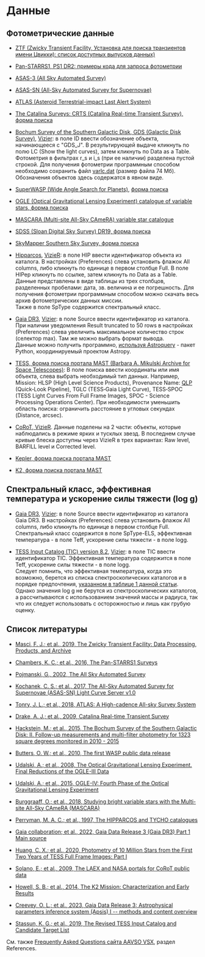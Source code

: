 # Данные

## Фотометрические данные

* [ZTF (Zwicky Transient Facility, Установка для поиска транзиентов имени Цвикки): список доступных выпусков данных)](https://irsa.ipac.caltech.edu/cgi-bin/Gator/nph-scan?projshort=ZTF)
* [Pan-STARRS1, PS1 DR2: примеры кода для запроса фотометрии](https://ps1images.stsci.edu/ps1_dr2_api.html)
* [ASAS-3 (All Sky Automated Survey)](https://www.astrouw.edu.pl/asas/?page=catalogues)
* [ASAS-SN (All-Sky Automated Survey for Supernovae)](https://asas-sn.osu.edu/)
* [ATLAS (Asteroid Terrestrial-impact Last Alert System)](https://fallingstar.com/)
* [The Catalina Surveys: CRTS (Catalina Real-time Transient Survey), форма поиска](http://nunuku.caltech.edu/cgi-bin/getcssconedb_priv.cgi)

* [Bochum Survey of the Southern Galactic Disk, GDS (Galactic Disk Survey)](https://vizier.cds.unistra.fr/viz-bin/VizieR?-source=J/AN/336/590),
  [Vizier](https://vizier.cds.unistra.fr/viz-bin/VizieR?-source=J/AN/336/590): в поле ID ввести обозначение объекта, начинающееся с "GDS_J". В результирующей выдаче кликнуть по полю LC (Show the light curves), затем кликнуть по Data as a Table. Фотометрия в фильтрах r_s и i_s (при ее наличии) разделена пустой строкой. Для получения фотометрии программным способом необходимо сохранить файл [varlc.dat](https://cdsarc.cds.unistra.fr/ftp/J/AN/336/590/varlc.dat.gz) (размер файла 74 Мб). Обозначения объектов здесь содержатся в явном виде.

* [SuperWASP (Wide Angle Search for Planets)](https://en.wikipedia.org/wiki/Wide_Angle_Search_for_Planets), [форма поиска](https://exoplanetarchive.ipac.caltech.edu/cgi-bin/TblSearch/nph-tblSearchInit?app=ExoTbls&config=superwasptimeseries)
* [OGLE (Optical Gravitational Lensing Experiment) catalogue of variable stars, форма поиска](https://ogledb.astrouw.edu.pl/~ogle/OCVS/catalog_query.php)
* [MASCARA (Multi-site All-Sky CAmeRA) variable star catalogue](https://home.strw.leidenuniv.nl/~burggraaff/MASCARA_variables/)
* [SDSS (Sloan Digital Sky Survey) DR19, форма поиска](https://skyserver.sdss.org/dr18/en/tools/search/radial.aspx)
* [SkyMapper Southern Sky Survey, форма поиска](https://skymapper.anu.edu.au/cone-search/)

* [Hipparcos](https://ui.adsabs.harvard.edu/abs/1997ESASP1200.....E),
  [VizieR](https://vizier.cds.unistra.fr/viz-bin/VizieR-3?-source=I/239/hip_main):
  в поле HIP ввести идентификатор объекта из каталога. В настройках (Preferences) слева установить флажок All columns, либо кликнуть по единице в первом столбце Full.
  В поле HIPep кликнуть по ссылке, затем кликнуть по Data as a Table. Данные представлены в виде таблицы из трех столбцов, разделенных пробелами: дата, зв. величина и ее погрешность. Для получения фотометрии программным способом можно скачать весь архив фотометрических данных миссии.  
  Также в поле SpType содержится спектральный класс.

* [Gaia DR3](https://ui.adsabs.harvard.edu/abs/2022yCat.1355....0G),
  [Vizier](https://vizier.cds.unistra.fr/viz-bin/VizieR-3?-source=I/355/epphot):
  в поле Source ввести идентификатор из каталога. При наличии уведомления Result truncated to 50 rows в настройках (Preferences) слева увеличить максимальное количество строк (селектор max). Там же можно выбрать формат вывода.  
  Данные можно получить программно, [используя Astroquery](https://astroquery.readthedocs.io/en/latest/vizier/vizier.html) - пакет Python, координируемый проектом Astropy.

* [TESS, форма поиска портала MAST (Barbara A. Mikulski Archive for Space Telescopes)](https://mast.stsci.edu/portal/Mashup/Clients/Mast/Portal.html):
  В поле поиска ввести координаты или имя объекта, слева выбрать необходимый тип данных. Например, Mission: HLSP (High Level Science Products), Provenance Name: [QLP](https://archive.stsci.edu/hlsp/qlp) (Quick‑Look Pipeline), TGLC (TESS‑Gaia Light Curve), TESS‑SPOC (TESS Light Curves From Full Frame Images, SPOC - Science Processing Operations Center). При необходимости уменьшить область поиска: ограничить расстояние в угловых секундах (Distance, arcsec).

* [CoRoT, VizieR](https://cdsarc.cds.unistra.fr/viz-bin/cat/B/corot). Данные поделены на 2 части: объекты, которые наблюдались в режиме ярких и тусклых звезд. В последнем случае кривые блеска доступны через VizieR в трех вариантах: Raw level, BARFILL level и Corrected level.
* [Kepler, форма поиска портала MAST](https://mast.stsci.edu/portal/Mashup/Clients/Mast/Portal.html)
* [K2, форма поиска портала MAST](https://mast.stsci.edu/portal/Mashup/Clients/Mast/Portal.html)

## Спектральный класс, эффективная температура и ускорение силы тяжести (log g)

* [Gaia DR3](https://ui.adsabs.harvard.edu/abs/2022yCat.1355....0G),
  [Vizier](https://vizier.cds.unistra.fr/viz-bin/VizieR-3?-source=I/355/paramp):
  в поле Source ввести идентификатор из каталога Gaia DR3. В настройках (Preferences) слева установить флажок All columns, либо кликнуть по единице в первом столбце Full. Спектральный класс содержится в поле SpType-ELS, эффективная температура - в поле Teff, ускорение силы тяжести - в поле logg.

* [TESS Input Catalog (TIC) version 8.2](https://ui.adsabs.harvard.edu/abs/2021arXiv210804778P),
  [Vizier](https://vizier.cds.unistra.fr/viz-bin/VizieR-3?-source=IV/39/tic82):
  в поле TIC ввести идентификатор TIC. Эффективная температура содержится в поле Teff, ускорение силы тяжести - в поле logg.  
  Следует помнить, что эффективная температура, когда это возможно, берется из списка спектроскопических каталогов и в порядке предпочтения, [указанном в таблице 1 данной статьи](https://ui.adsabs.harvard.edu/abs/2019AJ....158..138S).
  Однако значения log g не берутся из спектроскопических каталогов, а рассчитываются с использованием значений массы и радиуса, так что их следует использовать с осторожностью и лишь как грубую оценку.


## Список литературы

* [Masci, F. J.; et al., 2019, The Zwicky Transient Facility: Data Processing, Products, and Archive](https://ui.adsabs.harvard.edu/abs/2019PASP..131a8003M)
* [Chambers, K. C.; et al., 2016, The Pan-STARRS1 Surveys](https://ui.adsabs.harvard.edu/abs/2016arXiv161205560C)
* [Pojmanski, G., 2002, The All Sky Automated Survey](https://ui.adsabs.harvard.edu/abs/2002AcA....52..397P)
* [Kochanek, C. S.; et al., 2017, The All-Sky Automated Survey for Supernovae (ASAS-SN) Light Curve Server v1.0](https://ui.adsabs.harvard.edu/abs/2017PASP..129j4502K)
* [Tonry, J. L.; et al., 2018, ATLAS: A High-cadence All-sky Survey System](https://ui.adsabs.harvard.edu/abs/2018PASP..130f4505T)
* [Drake, A. J.; et al., 2009, Catalina Real-time Transient Survey](https://ui.adsabs.harvard.edu/abs/2009ApJ...696..870D)
* [Hackstein, M.; et al., 2015, The Bochum Survey of the Southern Galactic Disk: II. Follow-up measurements and multi-filter photometry for 1323 square degrees monitored in 2010 - 2015](https://ui.adsabs.harvard.edu/abs/2015AN....336..590H)
* [Butters, O. W.; et al., 2010, The first WASP public data release](https://ui.adsabs.harvard.edu/abs/2010A%26A...520L..10B)
* [Udalski, A.; et al., 2008, The Optical Gravitational Lensing Experiment. Final Reductions of the OGLE-III Data](https://ui.adsabs.harvard.edu/abs/2008AcA....58...69U)
* [Udalski, A.; et al., 2015, OGLE-IV: Fourth Phase of the Optical Gravitational Lensing Experiment](https://ui.adsabs.harvard.edu/abs/2015AcA....65....1U)
* [Burggraaff, O.; et al., 2018, Studying bright variable stars with the Multi-site All-Sky CAmeRA (MASCARA)](https://ui.adsabs.harvard.edu/abs/2018A%26A...617A..32B)

* [Perryman, M. A. C.; et al., 1997, The HIPPARCOS and TYCHO catalogues](https://ui.adsabs.harvard.edu/abs/1997HIP...C......0E)
* [Gaia collaboration; et al., 2022, Gaia Data Release 3 (Gaia DR3) Part 1 Main source](https://ui.adsabs.harvard.edu/abs/2022yCat.1355....0G)
* [Huang, C. X.; et al., 2020, Photometry of 10 Million Stars from the First Two Years of TESS Full Frame Images: Part I](https://ui.adsabs.harvard.edu/abs/2020RNAAS...4..204H)
* [Solano, E.; et al., 2009, The LAEX and NASA portals for CoRoT public data](https://ui.adsabs.harvard.edu/abs/2009A&A...506..455S)
* [Howell, S. B.; et al., 2014, The K2 Mission: Characterization and Early Results](https://ui.adsabs.harvard.edu/abs/2014PASP..126..398H)

* [Creevey, O. L.; et al., 2023, Gaia Data Release 3: Astrophysical parameters inference system (Apsis) I -- methods and content overview](https://ui.adsabs.harvard.edu/abs/2023A&A...674A..26C)
* [Stassun, K. G.; et al., 2019, The Revised TESS Input Catalog and Candidate Target List](https://ui.adsabs.harvard.edu/abs/2019AJ....158..138S)


См. также [Frequently Asked Questions сайта AAVSO VSX](https://vsx.aavso.org/index.php?view=about.faq), раздел References.